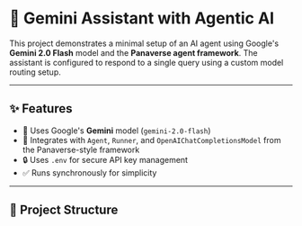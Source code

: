 # 🤖 Gemini Assistant with Agentic AI

This project demonstrates a minimal setup of an AI agent using Google's **Gemini 2.0 Flash** model and the **Panaverse agent framework**. The assistant is configured to respond to a single query using a custom model routing setup.

---

## ✨ Features

- 🧠 Uses Google's **Gemini** model (`gemini-2.0-flash`)
- 🧩 Integrates with `Agent`, `Runner`, and `OpenAIChatCompletionsModel` from the Panaverse-style framework
- 🔒 Uses `.env` for secure API key management
- ✅ Runs synchronously for simplicity

---

## 📁 Project Structure

